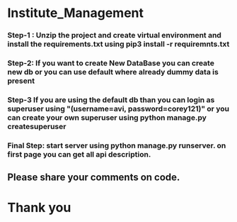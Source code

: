 # Institute_Management
### Step-1 : Unzip the project and create virtual environment and install the requirements.txt using pip3 install -r requiremnts.txt
### Step-2: If you want to create New DataBase you can create new db or you can use default where already dummy data is present
### Step-3 If you are using the default db than you can login as superuser using "(username=avi, password=corey121)" or you can create your own superuser using python manage.py createsuperuser
### Final Step: start server using python manage.py runserver. on first page you can get all api description.
## Please share your comments on code.
# Thank you
